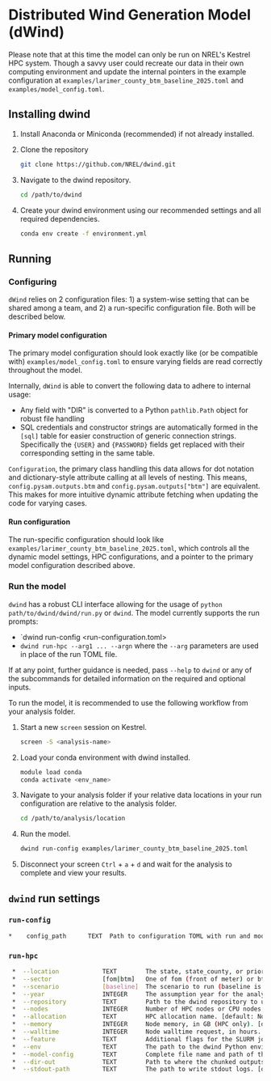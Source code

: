 # Distributed Wind Generation Model (dWind)

Please note that at this time the model can only be run on NREL's Kestrel HPC system. Though a
savvy user could recreate our data in their own computing environment and update the
internal pointers in the example configuration at `examples/larimer_county_btm_baseline_2025.toml`
and `examples/model_config.toml`.

## Installing dwind

1. Install Anaconda or Miniconda (recommended) if not already installed.
2. Clone the repository

   ```bash
   git clone https://github.com/NREL/dwind.git
   ```

3. Navigate to the dwind repository.

   ```bash
   cd /path/to/dwind
   ```

4. Create your dwind environment using our recommended settings and all required dependencies.

    ```bash
    conda env create -f environment.yml
    ```

## Running

### Configuring

`dWind` relies on 2 configuration files: 1) a system-wise setting that can be shared among a team,
and 2) a run-specific configuration file. Both will be described below.

#### Primary model configuration

The primary model configuration should look exactly like (or be compatible with)
`examples/model_config.toml` to ensure varying fields are read correctly throughout the model.

Internally, `dWind` is able to convert the following data to adhere to internal usage:
- Any field with "DIR" is converted to a Python `pathlib.Path` object for robust file handling
- SQL credentials and constructor strings are automatically formed in the `[sql]` table for easier
  construction of generic connection strings. Specifically the `{USER}` and `{PASSWORD}` fields
  get replaced with their corresponding setting in the same table.

`Configuration`, the primary class handling this data allows for dot notation and dictionary-style
attribute calling at all levels of nesting. This means, `config.pysam.outputs.btm` and
`config.pysam.outputs["btm"]` are equivalent. This makes for more intuitive dynamic attribute
fetching when updating the code for varying cases.

#### Run configuration

The run-specific configuration should look like `examples/larimer_county_btm_baseline_2025.toml`,
which controls all the dynamic model settings, HPC configurations, and a pointer to the primary
model configuration described above.

### Run the model

`dwind` has a robust CLI interface allowing for the usage of `python path/to/dwind/dwind/run.py` or
`dwind`. The model currently supports the run prompts:
- `dwind run-config <run-configuration.toml>
- `dwind run-hpc --arg1 ... --argn` where the `--arg` parameters are used in place of the run TOML
  file.

If at any point, further guidance is needed, pass `--help` to `dwind` or any of the subcommands for
detailed information on the required and optional inputs.

To run the model, it is recommended to use the following workflow from your analysis folder.
1. Start a new `screen` session on Kestrel.

   ```bash
   screen -S <analysis-name>
   ```

2. Load your conda environment with dwind installed.

   ```bash
   module load conda
   conda activate <env_name>
   ```

3. Navigate to your analysis folder if your relative data locations in your run configuration are
   relative to the analysis folder.

   ```bash
   cd /path/to/analysis/location
   ```

4. Run the model.

   ```bash
   dwind run-config examples/larimer_county_btm_baseline_2025.toml
   ```

5. Disconnect your screen `Ctrl` + `a` + `d` and wait for the analysis to complete and view your
   results.

## `dwind` run settings

### `run-config`

```bash
*    config_path      TEXT  Path to configuration TOML with run and model parameters. [default: None] [required]
```

### `run-hpc`

```bash
 *  --location            TEXT        The state, state_county, or priority region to run. [default: None] [required]
 *  --sector              [fom|btm]   One of fom (front of meter) or btm (back-of-the-meter). [default: None] [required]
 *  --scenario            [baseline]  The scenario to run (baseline is the current only option). [default: None] [required]
 *  --year                INTEGER     The assumption year for the analysis. Options are 2022, 2024, and 2025. [default: None] [required]
 *  --repository          TEXT        Path to the dwind repository to use when running the model. [default: None] [required]
 *  --nodes               INTEGER     Number of HPC nodes or CPU nodes to run on. -1 indicates 75% of CPU limit. [default: None] [required]
 *  --allocation          TEXT        HPC allocation name. [default: None] [required]
 *  --memory              INTEGER     Node memory, in GB (HPC only). [default: None] [required]
 *  --walltime            INTEGER     Node walltime request, in hours. [default: None] [required]
 *  --feature             TEXT        Additional flags for the SLURM job, using formatting such as --qos=high or --depend=[state:job_id]. [default: None] [required]
 *  --env                 TEXT        The path to the dwind Python environment that should be used to run the model. [default: None] [required]
 *  --model-config        TEXT        Complete file name and path of the model configuration file [default: None] [required]
 *  --dir-out             TEXT        Path to where the chunked outputs should be saved. [default: None] [required]
 *  --stdout-path         TEXT        The path to write stdout logs. [default: None]
```
